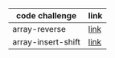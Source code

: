 | code challenge      | link |
| ----------- | ----------- |
| array-reverse      | [link](https://github.com/mohammadkabbara/data-structures-and-algorithms/tree/main/java) 
|array-insert-shift      | [link](https://github.com/mohammadkabbara/data-structures-and-algorithms/tree/main/java)      | [link](https://github.com/mohammadkabbara/data-structures-and-algorithms/tree/main/java) 
     
